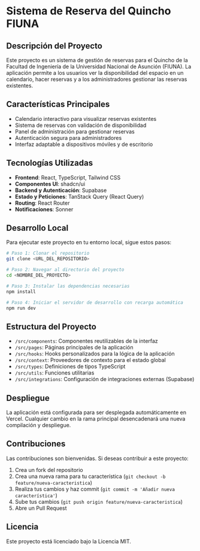 
# Sistema de Reserva del Quincho FIUNA

## Descripción del Proyecto

Este proyecto es un sistema de gestión de reservas para el Quincho de la Facultad de Ingeniería de la Universidad Nacional de Asunción (FIUNA). La aplicación permite a los usuarios ver la disponibilidad del espacio en un calendario, hacer reservas y a los administradores gestionar las reservas existentes.

## Características Principales

- Calendario interactivo para visualizar reservas existentes
- Sistema de reservas con validación de disponibilidad
- Panel de administración para gestionar reservas
- Autenticación segura para administradores
- Interfaz adaptable a dispositivos móviles y de escritorio

## Tecnologías Utilizadas

- **Frontend**: React, TypeScript, Tailwind CSS
- **Componentes UI**: shadcn/ui
- **Backend y Autenticación**: Supabase
- **Estado y Peticiones**: TanStack Query (React Query)
- **Routing**: React Router
- **Notificaciones**: Sonner

## Desarrollo Local

Para ejecutar este proyecto en tu entorno local, sigue estos pasos:

```sh
# Paso 1: Clonar el repositorio
git clone <URL_DEL_REPOSITORIO>

# Paso 2: Navegar al directorio del proyecto
cd <NOMBRE_DEL_PROYECTO>

# Paso 3: Instalar las dependencias necesarias
npm install

# Paso 4: Iniciar el servidor de desarrollo con recarga automática
npm run dev
```

## Estructura del Proyecto

- `/src/components`: Componentes reutilizables de la interfaz
- `/src/pages`: Páginas principales de la aplicación
- `/src/hooks`: Hooks personalizados para la lógica de la aplicación
- `/src/context`: Proveedores de contexto para el estado global
- `/src/types`: Definiciones de tipos TypeScript
- `/src/utils`: Funciones utilitarias 
- `/src/integrations`: Configuración de integraciones externas (Supabase)

## Despliegue

La aplicación está configurada para ser desplegada automáticamente en Vercel. Cualquier cambio en la rama principal desencadenará una nueva compilación y despliegue.

## Contribuciones

Las contribuciones son bienvenidas. Si deseas contribuir a este proyecto:

1. Crea un fork del repositorio
2. Crea una nueva rama para tu característica (`git checkout -b feature/nueva-caracteristica`)
3. Realiza tus cambios y haz commit (`git commit -m 'Añadir nueva característica'`)
4. Sube tus cambios (`git push origin feature/nueva-caracteristica`)
5. Abre un Pull Request

## Licencia

Este proyecto está licenciado bajo la Licencia MIT.
